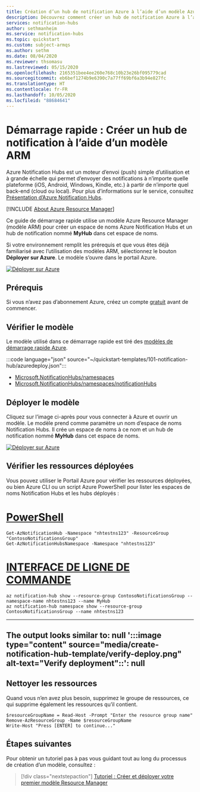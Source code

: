 ```yaml
---
title: Création d’un hub de notification Azure à l’aide d’un modèle Azure Resource Manager
description: Découvrez comment créer un hub de notification Azure à l’aide d’un modèle Azure Resource Manager (modèle ARM).
services: notification-hubs
author: sethmanheim
ms.service: notification-hubs
ms.topic: quickstart
ms.custom: subject-armqs
ms.author: sethm
ms.date: 08/04/2020
ms.reviewer: thsomasu
ms.lastreviewed: 05/15/2020
ms.openlocfilehash: 2165351bee4ee260e768c10b23e26bf095779cad
ms.sourcegitcommit: eb6bef1274b9e6390c7a77ff69bf6a3b94e827fc
ms.translationtype: HT
ms.contentlocale: fr-FR
ms.lasthandoff: 10/05/2020
ms.locfileid: "88684641"
---
```

# <a name="quickstart-create-a-notification-hub-using-an-arm-template"></a>Démarrage rapide : Créer un hub de notification à l’aide d’un modèle ARM

Azure Notification Hubs est un moteur d’envoi (push) simple d’utilisation et à grande échelle qui permet d’envoyer des notifications à n’importe quelle plateforme (iOS, Android, Windows, Kindle, etc.) à partir de n’importe quel back-end (cloud ou local). Pour plus d’informations sur le service, consultez [Présentation d’Azure Notification Hubs](notification-hubs-push-notification-overview.md).

[!INCLUDE [About Azure Resource Manager](../../includes/resource-manager-quickstart-introduction.md)]

Ce guide de démarrage rapide utilise un modèle Azure Resource Manager (modèle ARM) pour créer un espace de noms Azure Notification Hubs et un hub de notification nommé **MyHub** dans cet espace de noms.

Si votre environnement remplit les prérequis et que vous êtes déjà familiarisé avec l’utilisation des modèles ARM, sélectionnez le bouton **Déployer sur Azure**. Le modèle s’ouvre dans le portail Azure.

[![Déployer sur Azure](../media/template-deployments/deploy-to-azure.svg)](https://portal.azure.com/#create/Microsoft.Template/uri/https%3A%2F%2Fraw.githubusercontent.com%2FAzure%2Fazure-quickstart-templates%2Fmaster%2F101-notification-hub%2Fazuredeploy.json)

## <a name="prerequisites"></a>Prérequis

Si vous n’avez pas d’abonnement Azure, créez un compte [gratuit](https://azure.microsoft.com/free/) avant de commencer.

## <a name="review-the-template"></a>Vérifier le modèle

Le modèle utilisé dans ce démarrage rapide est tiré des [modèles de démarrage rapide Azure](https://azure.microsoft.com/resources/templates/101-notification-hub/).

:::code language="json" source="~/quickstart-templates/101-notification-hub/azuredeploy.json":::

* [Microsoft.NotificationHubs/namespaces](/azure/templates/microsoft.notificationhubs/namespaces)
* [Microsoft.NotificationHubs/namespaces/notificationHubs](/azure/templates/microsoft.notificationhubs/namespaces/notificationhubs)

## <a name="deploy-the-template"></a>Déployer le modèle

Cliquez sur l’image ci-après pour vous connecter à Azure et ouvrir un modèle. Le modèle prend comme paramètre un nom d’espace de noms Notification Hubs. Il crée un espace de noms à ce nom et un hub de notification nommé **MyHub** dans cet espace de noms.

[![Déployer sur Azure](../media/template-deployments/deploy-to-azure.svg)](https://portal.azure.com/#create/Microsoft.Template/uri/https%3A%2F%2Fraw.githubusercontent.com%2FAzure%2Fazure-quickstart-templates%2Fmaster%2F101-notification-hub%2Fazuredeploy.json)

## <a name="review-deployed-resources"></a>Vérifier les ressources déployées

Vous pouvez utiliser le Portail Azure pour vérifier les ressources déployées, ou bien Azure CLI ou un script Azure PowerShell pour lister les espaces de noms Notification Hubs et les hubs déployés :

# <a name="powershell"></a>[PowerShell](#tab/PowerShell)

```azurepowershell-interactive
Get-AzNotificationHub -Namespace "nhtestns123" -ResourceGroup "ContosoNotificationsGroup"
Get-AzNotificationHubsNamespace -Namespace "nhtestns123"
```

# <a name="cli"></a>[INTERFACE DE LIGNE DE COMMANDE](#tab/CLI)

```azurecli-interactive
az notification-hub show --resource-group ContosoNotificationsGroup --namespace-name nhtestns123 --name MyHub
az notification-hub namespace show --resource-group ContosoNotificationsGroup --name nhtestns123
```

---
The output looks similar to: null
':::image type="content" source="media/create-notification-hub-template/verify-deploy.png" alt-text="Verify deployment"::': null
---

## <a name="clean-up-resources"></a>Nettoyer les ressources

Quand vous n’en avez plus besoin, supprimez le groupe de ressources, ce qui supprime également les ressources qu’il contient.

```azurepowershell-interactive
$resourceGroupName = Read-Host -Prompt "Enter the resource group name"
Remove-AzResourceGroup -Name $resourceGroupName
Write-Host "Press [ENTER] to continue..."
```

## <a name="next-steps"></a>Étapes suivantes

Pour obtenir un tutoriel pas à pas vous guidant tout au long du processus de création d’un modèle, consultez :

> [!div class="nextstepaction"]
> [Tutoriel : Créer et déployer votre premier modèle Resource Manager](../azure-resource-manager/templates/template-tutorial-create-first-template.md)
